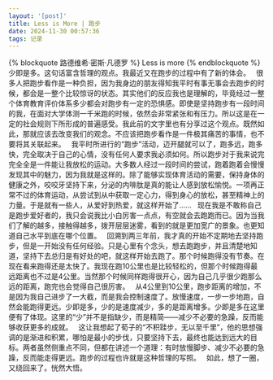 ```yaml
---
layout: '[post]'
title: Less is More | 跑步
date: 2024-11-30 00:57:36
tags: 记录
---
```


{% blockquote 路德维希·密斯·凡德罗 %}
Less is more
{% endblockquote %}
少即是多。这句话富含哲理的观点。我最近又在跑步的过程中有了新的体会。
&nbsp;
很多人把跑步看作是一种负担，因为我身边的朋友得知我平时有事无事会去跑步的时候，都会是一整个比较惊讶的状态。其实他们的反应我也是理解的，毕竟经过一整个体育教育评价体系多少都会对跑步有一定的恐惧感。即使是坚持跑步有一段时间的我，在面对大学体测一千米跑的时候，依然会非常紧张和有压力。所以这是在一定的社会规则下所形成的普遍感受。我此前的文字里也有分享过这个观点。既然如此，那就应该去改变我们的观念。不应该把跑步看作是一件极其痛苦的事情，也不要将其关联起来。
&nbsp;
我平时所进行的“跑步”活动，迈开腿就可以了，跑多远，跑多快，完全取决于自己的心情，没有任何人要求我必须如何。所以跑步对于我来说完完全全是一件能让我放松的运动。大多数人经过一段时间的尝试，跑着跑着会慢慢发现其中的魅力，因为我就是这样的。除了能够实现体育活动的需要，保持身体的健康之外，咬咬牙坚持下来，分泌的内啡肽是真的能让人感到放松愉悦。一项再正常不过的体育运动，从尝试到从中获取一定心力，得到身心的放松，甚至精神上的力量。于是就有一些人，从爱好到热爱，就这样开始了......
&nbsp;
现在我是不敢称自己是跑步爱好者的，我只会说我比小白厉害一点点，有空就会去跑跑而已。因为当我们了解的越多，接触得越多，拨开层层迷雾，看到的就是更加宽广的景象。也更知道自己水平到底在哪个位置。
&nbsp;
回溯到两三年前，我才真的开始不定期地去坚持跑步，但是一开始没有任何经验。只是心里有个念头，想去跑跑步，并且清楚地知道，坚持下去总归是有好处的吧，就这样开始去跑了。那个时候跑得没有节奏。在现在看来跑得还是太快了。我现在跑10公里也是比较轻松的，但那个时候跑得最远距离也不过是4公里。当然那个时候同样跑得很开心，因为自己几乎很少跑那么远的距离，跑完也会觉得自己很厉害。
&nbsp;
从4公里到10公里，跑步距离的增加，不是因为我自己进步了一大截，而是我会控制速度了。放慢速度，一步一步地跑，自然会能跑得更远。少即是多，少的是速度减少，多的是距离增多。少即是多在这里便有了体现。这里的“少”并不是指缺少，而是精简——减少不必要的急躁，反而能够收获更多的成就。
&nbsp;
这让我想起了荀子的“不积跬步，无以至千里”，他的思想强调的是渐进和积累，哪怕是最小的步伐，只要坚持下去，最终也能达到远大的目标。两者虽然侧重点不同，但都在讲述一个道理：有时放慢脚步、减少不必要的急躁，反而能走得更远。跑步的过程也许就是这种哲理的写照。
&nbsp;
如此，想了一圈，又绕回来了。恍然大悟。